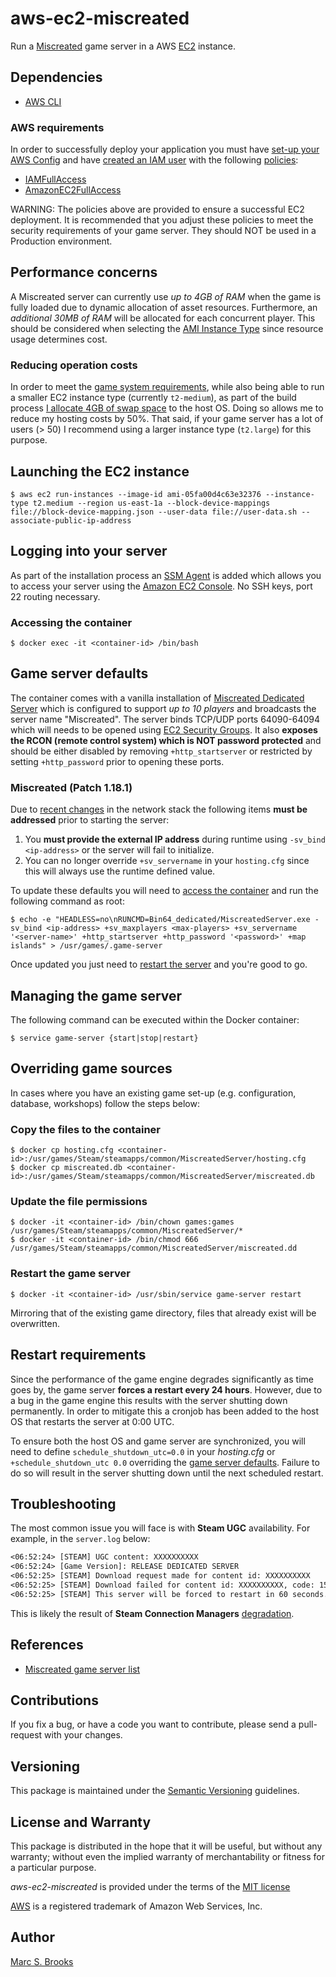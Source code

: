 # aws-ec2-miscreated

Run a [Miscreated](https://miscreatedgame.com) game server in a AWS [EC2](https://aws.amazon.com/ec2) instance.

## Dependencies

- [AWS CLI](https://aws.amazon.com/cli)

### AWS requirements

In order to successfully deploy your application you must have [set-up your AWS Config](https://docs.aws.amazon.com/config/latest/developerguide/gs-cli.html) and have [created an IAM user](https://docs.aws.amazon.com/IAM/latest/UserGuide/id_users_create.html) with the following [policies](https://docs.aws.amazon.com/IAM/latest/UserGuide/access_policies_manage.html):

- [IAMFullAccess](https://console.aws.amazon.com/iam/home#/policies/arn%3Aaws%3Aiam%3A%3Aaws%3Apolicy%2FIAMFullAccess)
- [AmazonEC2FullAccess](https://console.aws.amazon.com/iam/home#/policies/arn%3Aaws%3Aiam%3A%3Aaws%3Apolicy%2FAmazonEC2FullAccess)

WARNING: The policies above are provided to ensure a successful EC2 deployment.  It is recommended that you adjust these policies to meet the security requirements of your game server.  They should NOT be used in a Production environment.

## Performance concerns

A Miscreated server can currently use _up to 4GB of RAM_ when the game is fully loaded due to dynamic allocation of asset resources.  Furthermore, an _additional 30MB of RAM_ will be allocated for each concurrent player.  This should be considered when selecting the [AMI Instance Type](https://aws.amazon.com/ec2/instance-types) since resource usage determines cost.

### Reducing operation costs

In order to meet the [game system requirements](#performance-concerns), while also being able to run a smaller EC2 instance type (currently `t2-medium`), as part of the build process [I allocate 4GB of swap space](https://github.com/nuxy/aws-ec2-miscreated/blob/master/user-data.sh#L28) to the host OS.  Doing so allows me to reduce my hosting costs by 50%.  That said, if your game server has a lot of users (> 50) I recommend using a larger instance type (`t2.large`) for this purpose.

## Launching the EC2 instance

    $ aws ec2 run-instances --image-id ami-05fa00d4c63e32376 --instance-type t2.medium --region us-east-1a --block-device-mappings file://block-device-mapping.json --user-data file://user-data.sh --associate-public-ip-address

## Logging into your server

As part of the installation process an [SSM Agent](https://docs.aws.amazon.com/systems-manager/latest/userguide/prereqs-ssm-agent.html) is added which allows you to access your server using the [Amazon EC2 Console](https://docs.aws.amazon.com/systems-manager/latest/userguide/session-manager-working-with-sessions-start.html#start-ec2-console).  No SSH keys, port 22 routing necessary.

### Accessing the container

    $ docker exec -it <container-id> /bin/bash

## Game server defaults

The container comes with a vanilla installation of [Miscreated Dedicated Server](https://steamdb.info/app/302200) which is configured to support _up to 10 players_ and broadcasts the server name "Miscreated".  The server binds TCP/UDP ports 64090-64094 which will needs to be opened using [EC2 Security Groups](https://docs.aws.amazon.com/AWSEC2/latest/UserGuide/working-with-security-groups.html#creating-security-group).  It also **exposes the RCON (remote control system) which is NOT password protected** and should be either disabled by removing `+http_startserver` or restricted by setting `+http_password` prior to opening these ports.

### Miscreated (Patch 1.18.1)

Due to [recent changes](https://twitter.com/miscreatedgame/status/1615515730929410050) in the network stack the following items **must be addressed** prior to starting the server:

1. You **must provide the external IP address** during runtime using `-sv_bind <ip-address>` or the server will fail to initialize.
2. You can no longer override `+sv_servername` in your `hosting.cfg` since this will always use the runtime defined value.

To update these defaults you will need to [access the container](#accessing-the-container) and run the following command as root:

    $ echo -e "HEADLESS=no\nRUNCMD=Bin64_dedicated/MiscreatedServer.exe -sv_bind <ip-address> +sv_maxplayers <max-players> +sv_servername '<server-name>' +http_startserver +http_password '<password>' +map islands" > /usr/games/.game-server

Once updated you just need to [restart the server](#managing-the-game-server) and you're good to go.

## Managing the game server

The following command can be executed within the Docker container:

    $ service game-server {start|stop|restart}

## Overriding game sources

In cases where you have an existing game set-up (e.g. configuration, database, workshops) follow the steps below:

### Copy the files to the container

    $ docker cp hosting.cfg <container-id>:/usr/games/Steam/steamapps/common/MiscreatedServer/hosting.cfg
    $ docker cp miscreated.db <container-id>:/usr/games/Steam/steamapps/common/MiscreatedServer/miscreated.db

### Update the file permissions

    $ docker -it <container-id> /bin/chown games:games /usr/games/Steam/steamapps/common/MiscreatedServer/*
    $ docker -it <container-id> /bin/chmod 666 /usr/games/Steam/steamapps/common/MiscreatedServer/miscreated.dd

### Restart the game server

    $ docker -it <container-id> /usr/sbin/service game-server restart

Mirroring that of the existing game directory, files that already exist will be overwritten.

## Restart requirements

Since the performance of the game engine degrades significantly as time goes by, the game server **forces a restart every 24 hours**.  However, due to a bug in the game engine this results with the server shutting down permanently.  In order to mitigate this a cronjob has been added to the host OS that restarts the server at 0:00 UTC.

To ensure both the host OS and game server are synchronized, you will need to define `schedule_shutdown_utc=0.0` in your _hosting.cfg_ or `+schedule_shutdown_utc 0.0` overriding the [game server defaults](#game-server-defaults).  Failure to do so will result in the server shutting down until the next scheduled restart.

## Troubleshooting

The most common issue you will face is with **Steam UGC** availability.  For example, in the `server.log` below:

```txt
<06:52:24> [STEAM] UGC content: XXXXXXXXXX
<06:52:24> [Game Version]: RELEASE DEDICATED SERVER
<06:52:25> [STEAM] Download request made for content id: XXXXXXXXXX
<06:52:25> [STEAM] Download failed for content id: XXXXXXXXXX, code: 15
<06:52:25> [STEAM] This server will be forced to restart in 60 seconds.
```

This is likely the result of **Steam Connection Managers** [degradation](https://steamstat.us).

## References

- [Miscreated game server list](https://servers.miscreatedgame.com)

## Contributions

If you fix a bug, or have a code you want to contribute, please send a pull-request with your changes.

## Versioning

This package is maintained under the [Semantic Versioning](https://semver.org) guidelines.

## License and Warranty

This package is distributed in the hope that it will be useful, but without any warranty; without even the implied warranty of merchantability or fitness for a particular purpose.

_aws-ec2-miscreated_ is provided under the terms of the [MIT license](http://www.opensource.org/licenses/mit-license.php)

[AWS](https://aws.amazon.com) is a registered trademark of Amazon Web Services, Inc.

## Author

[Marc S. Brooks](https://github.com/nuxy)
